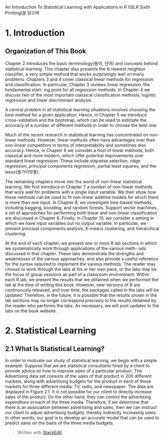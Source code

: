 An Introduction To Statistical Learning with Applications in R (ISLR Sixth Printing)을 읽으며 

# 1. Introduction

## Organization of This Book

Chapter 2 introduces the basic terminology(용어, 단어) and concepts behind statistical learning. This chapter also presents the K-nearest neighbor classifier, a very simple method that works surprisingly well on many problems. Chapters 3 and 4 cover classical linear methods for regression and classification. In particular, Chapter 3 reviews linear regression, the fundamental start- ing point for all regression methods. In Chapter 4 we discuss two of the most important classical classification methods, logistic regression and linear discriminant analysis.

A central problem in all statistical learning situations involves choosing the best method for a given application. Hence, in Chapter 5 we introduce cross-validation and the bootstrap, which can be used to estimate the accuracy of a number of different methods in order to choose the best one.

Much of the recent research in statistical learning has concentrated on non-linear methods. However, linear methods often have advantages over their non-linear competitors in terms of interpretability and sometimes also accuracy. Hence, in Chapter 6 we consider a host of linear methods, both classical and more modern, which offer potential improvements over standard linear regression. These include stepwise selection, ridge regression, principal components regression, partial least squares, and the lasso(올가미밧줄).

The remaining chapters move into the world of non-linear statistical learning. We first introduce in Chapter 7 a number of non-linear methods that work well for problems with a single input variable. We then show how these methods can be used to fit non-linear additive models for which there is more than one input. In Chapter 8, we investigate tree-based methods, including bagging, boosting, and random forests. Support vector machines, a set of approaches for performing both linear and non-linear classification are discussed in Chapter 9. Finally, in Chapter 10, we consider a setting in which we have input variables but no output variable. In particular, we present principal components analysis, K-means clustering, and hierarchical clustering.

At the end of each chapter, we present one or more R lab sections in which we systematically work through applications of the various meth- ods discussed in that chapter. These labs demonstrate the strengths and weaknesses of the various approaches, and also provide a useful reference for the syntax required to implement the various methods. The reader may choose to work through the labs at his or her own pace, or the labs may be the focus of group sessions as part of a classroom environment. Within each R lab, we present the results that we obtained when we performed the lab at the time of writing this book. However, new versions of R are continuously released, and over time, the packages called in the labs will be updated. Therefore, in the future, it is possible that the results shown in the lab sections may no longer correspond precisely to the results obtained by the reader who performs the labs. As necessary, we will post updates to the labs on the book website.

# 2. Statistical Learning

## 2.1 What Is Statistical Learning?

In order to motivate our study of statistical learning, we begin with a simple example. Suppose that we are statistical consultants hired by a client to provide advice on how to improve sales of a particular product. The Advertising data set consists of the sales of that product in 200 different markets, along with advertising budgets for the product in each of those markets for three different media: TV, radio, and newspaper. The data are displayed in Figure 2.1. It is not possible for our client to directly increase sales of the product. On the other hand, they can control the advertising expenditure in each of the three media. Therefore, if we determine that there is an association between advertising and sales, then we can instruct our client to adjust advertising budgets, thereby indirectly increasing sales. In other words, our goal is to develop an accurate model that can be used to predict sales on the basis of the three media budgets.



> Written with [StackEdit](https://stackedit.io/).
<!--stackedit_data:
eyJoaXN0b3J5IjpbLTE5OTIwOTc2NzIsNzMwOTk4MTE2XX0=
-->